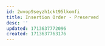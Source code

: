 ```yaml
---
id: 2wvop9seyzh1ckt95lkomfi
title: Insertion Order - Preserved
desc: ''
updated: 1713637772096
created: 1713637763176
---
```

